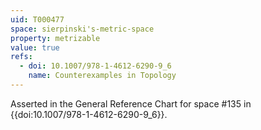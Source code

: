 ```yaml
---
uid: T000477
space: sierpinski's-metric-space
property: metrizable
value: true
refs:
  - doi: 10.1007/978-1-4612-6290-9_6
    name: Counterexamples in Topology
---
```

Asserted in the General Reference Chart for space #135 in
{{doi:10.1007/978-1-4612-6290-9_6}}.
